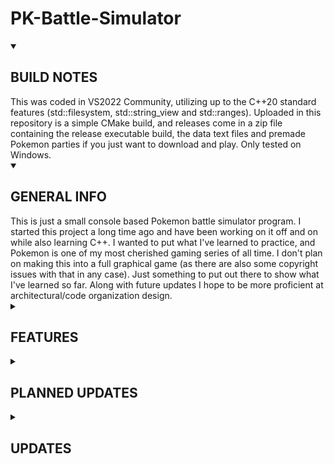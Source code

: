 # PK-Battle-Simulator

<details open>
  <summary>
    
## BUILD NOTES

  </summary>
This was coded in VS2022 Community, utilizing up to the C++20 standard features (std::filesystem, std::string_view and std::ranges). Uploaded in this repository is a simple CMake build, and releases come in a zip file containing the release executable build, the data text files and premade Pokemon parties if you just want to download and play. Only tested on Windows.
</details>

<details open>
  <summary>

## GENERAL INFO

   </summary>
This is just a small console based Pokemon battle simulator program. I started this project a long time ago and have been working on it off and on while also learning C++. I wanted to put what I've learned to practice, and Pokemon is one of my most cherished gaming series of all time. I don't plan on making this into a full graphical game (as there are also some copyright issues with that in any case). Just something to put out there to show what I've learned so far. Along with future updates I hope to be more proficient at architectural/code organization design.
</details>


<details>
   <summary>  
     
## FEATURES

   </summary>
   
- All of the generation 1 Pokemon
- All 165 moves and their respective secondary effects from generation 1, with generation 9 mechanics and stats.
- IVs, and EVs
- Physical/Special move split from gen 4 onward implemented.
- All generation 1 volatile and non-volatile status conditions working as they do in later generations.
- A Simple A.I akin to Wild Pokemon (picks random move)
- There are however no natures, held items, or abilities. Whether I might add them in the future is up in the air.
</details>

<details>
  <summary>
    
## PLANNED UPDATES

   </summary>
   
- More sophisticated A.I
- Code architectural/organizational choices
- Not sure if I'll ever add in later generation stuff
</details>

<details>
   <summary>

## UPDATES

   </summary>
   
### 7/52025
- Redesigned the whole BattleSystem class. Now split up into smaller classes.
   
### 3/1/2025
- Some bug fixes in MakeEnemySwitch effect
- If Pokemon needs to recharge and is inflicted with a performative status condition, it will correctly now do the recharge turn first
- A couple other bug fixes

### 2/23/2025
- Fixed damage calculation bug
- Metronome and Mirror Move should now work correctly

### 2/19/2025:
- Fixed damage calculation bug when light screen or reflect are up
- "Set EV" menu now displays correctly max EV per stat as 252 instead of 255
- When showing stats in edit stats menu, speed stat now outputs.
- Counter correctly does 2x damage taken (originally had it like that but I changed stuff around and just forgot to readd in multiplying the variable by 2)
- Disable should now correctly fail when used on Struggle
- When choosing to fight with no moves left, will now automatically choose Struggle

### 2/18/2025:
- Added easy A.I (just picks random move and switches to next Pokemon in line when it faints)
- Note the default player settings is human. Make sure to set one of em to A.I if you wanna play against the computer, or both to A.I for funsies
- Some bug fixes with Bound damage, Reflect actually checking if it's already up rather than Light Screen, and some text dialog fixes
</details>
